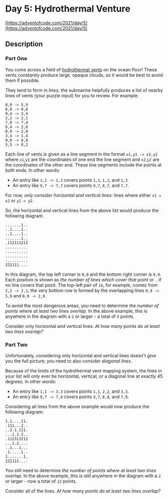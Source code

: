 # Day 5: Hydrothermal Venture

[https://adventofcode.com/2021/day/5](https://adventofcode.com/2021/day/5)

## Description

### Part One

You come across a field of
[hydrothermal vents](https://en.wikipedia.org/wiki/Hydrothermal_vent) on the
ocean floor! These vents constantly produce large, opaque clouds, so it would be
best to avoid them if possible.

They tend to form in _lines_; the submarine helpfully produces a list of nearby
<span title="Maybe they're Bresenham vents.">lines of vents</span> (your puzzle
input) for you to review. For example:

    0,9 -> 5,9
    8,0 -> 0,8
    9,4 -> 3,4
    2,2 -> 2,1
    7,0 -> 7,4
    6,4 -> 2,0
    0,9 -> 2,9
    3,4 -> 1,4
    0,0 -> 8,8
    5,5 -> 8,2

Each line of vents is given as a line segment in the format `x1,y1 -> x2,y2`
where `x1`,`y1` are the coordinates of one end the line segment and `x2`,`y2`
are the coordinates of the other end. These line segments include the points at
both ends. In other words:

- An entry like `1,1 -> 1,3` covers points `1,1`, `1,2`, and `1,3`.
- An entry like `9,7 -> 7,7` covers points `9,7`, `8,7`, and `7,7`.

For now, _only consider horizontal and vertical lines_: lines where either
`x1 = x2` or `y1 = y2`.

So, the horizontal and vertical lines from the above list would produce the
following diagram:

    .......1..
    ..1....1..
    ..1....1..
    .......1..
    .112111211
    ..........
    ..........
    ..........
    ..........
    222111....

In this diagram, the top left corner is `0,0` and the bottom right corner is
`9,9`. Each position is shown as _the number of lines which cover that point_ or
`.` if no line covers that point. The top-left pair of `1`s, for example, comes
from `2,2 -> 2,1`; the very bottom row is formed by the overlapping lines
`0,9 -> 5,9` and `0,9 -> 2,9`.

To avoid the most dangerous areas, you need to determine _the number of points
where at least two lines overlap_. In the above example, this is anywhere in the
diagram with a `2` or larger - a total of _`5`_ points.

Consider only horizontal and vertical lines. _At how many points do at least two
lines overlap?_

### Part Two

Unfortunately, considering only horizontal and vertical lines doesn't give you
the full picture; you need to also consider _diagonal lines_.

Because of the limits of the hydrothermal vent mapping system, the lines in your
list will only ever be horizontal, vertical, or a diagonal line at exactly 45
degrees. In other words:

- An entry like `1,1 -> 3,3` covers points `1,1`, `2,2`, and `3,3`.
- An entry like `9,7 -> 7,9` covers points `9,7`, `8,8`, and `7,9`.

Considering all lines from the above example would now produce the following
diagram:

    1.1....11.
    .111...2..
    ..2.1.111.
    ...1.2.2..
    .112313211
    ...1.2....
    ..1...1...
    .1.....1..
    1.......1.
    222111....

You still need to determine _the number of points where at least two lines
overlap_. In the above example, this is still anywhere in the diagram with a `2`
or larger - now a total of _`12`_ points.

Consider all of the lines. _At how many points do at least two lines overlap?_

